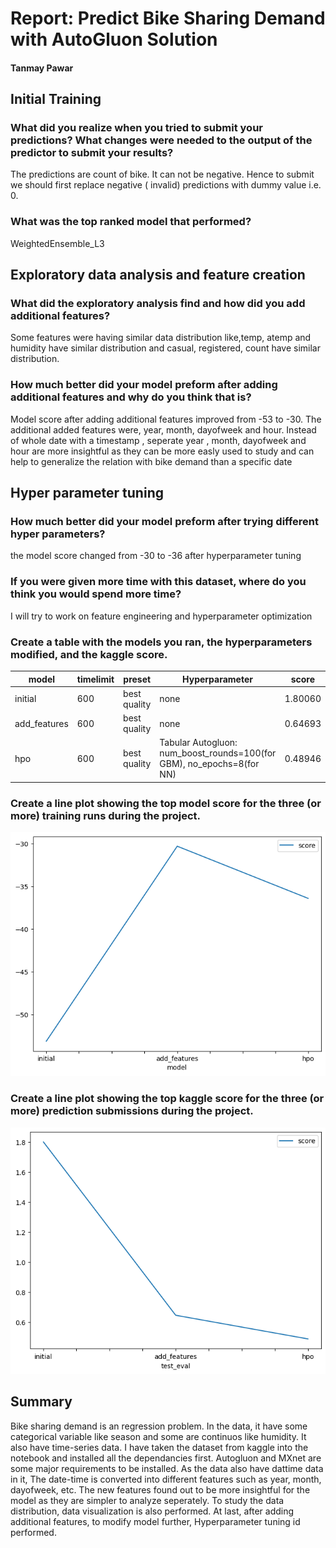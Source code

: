 # Report: Predict Bike Sharing Demand with AutoGluon Solution
#### Tanmay Pawar

## Initial Training
### What did you realize when you tried to submit your predictions? What changes were needed to the output of the predictor to submit your results?
The predictions are count of bike. It can not be negative. Hence to submit we should first replace negative ( invalid) predictions with dummy value i.e. 0.

### What was the top ranked model that performed?
WeightedEnsemble_L3

## Exploratory data analysis and feature creation
### What did the exploratory analysis find and how did you add additional features?
Some features were having similar data distribution like,temp, atemp and humidity have similar distribution and casual, registered, count have similar distribution.

### How much better did your model preform after adding additional features and why do you think that is?
Model score after adding additional features improved from -53 to -30. 
The additional added features were, year, month, dayofweek and hour. 
Instead of whole date with a timestamp , seperate year , month, dayofweek and hour are more insightful as they can be more easly used to study and can help to generalize the relation with bike demand than a specific date

## Hyper parameter tuning
### How much better did your model preform after trying different hyper parameters?
the model score changed from -30 to -36 after hyperparameter tuning

### If you were given more time with this dataset, where do you think you would spend more time?
I will try to work on feature engineering and hyperparameter optimization

### Create a table with the models you ran, the hyperparameters modified, and the kaggle score.
|model|timelimit|preset|Hyperparameter|score|
|--|--|--|--|--|
|initial|600|best quality|none|1.80060|
|add_features|600|best quality|none|0.64693|
|hpo|600|best quality|Tabular Autogluon: num_boost_rounds=100(for GBM), no_epochs=8(for NN)|0.48946|

### Create a line plot showing the top model score for the three (or more) training runs during the project.



![model_train_score.png](model_train_score.png)

### Create a line plot showing the top kaggle score for the three (or more) prediction submissions during the project.



![model_test_score.png](model_test_score.png)

## Summary
Bike sharing demand is an regression problem. In the data, it have some categorical variable like season and some are continuos like humidity. It also have time-series data. 
I have taken the dataset from kaggle into the notebook and installed all the dependancies first. Autogluon and MXnet are some major requirements to be installed.
As the data also have dattime data in it, The date-time is converted into different features such as year, month, dayofweek, etc. The new features found out to 
be more insightful for the model as they are simpler to analyze seperately.
To study the data distribution, data visualization is also performed.
At last, after adding additional features, to modify model further, Hyperparameter tuning id performed.


